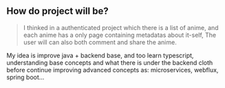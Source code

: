 ## How do project will be?

> I thinked in a authenticated project which there is a list of anime, and each anime has a only page containing metadatas about it-self, The user will can also both comment and share the anime.

My idea is improve java + backend base, and too learn typescript, understanding base concepts and what there is under the backend cloth before continue improving advanced concepts as: microservices, webflux, spring boot...
